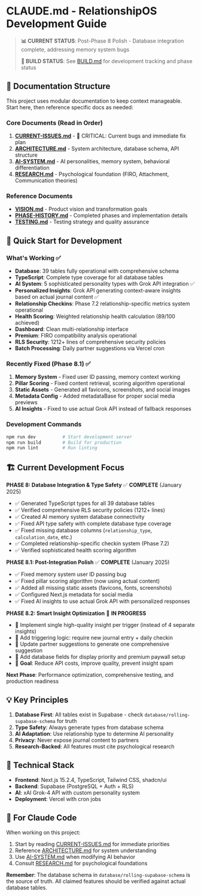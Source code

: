# CLAUDE.md - RelationshipOS Development Guide

> **📊 CURRENT STATUS**: Post-Phase 8 Polish - Database integration complete, addressing memory system bugs
> 
> **🚀 BUILD STATUS**: See [BUILD.md](./BUILD.md) for development tracking and phase status

## 📁 Documentation Structure

This project uses modular documentation to keep context manageable. Start here, then reference specific docs as needed:

### Core Documents (Read in Order)
1. **[CURRENT-ISSUES.md](./docs/CURRENT-ISSUES.md)** - 🔴 CRITICAL: Current bugs and immediate fix plan
2. **[ARCHITECTURE.md](./docs/ARCHITECTURE.md)** - System architecture, database schema, API structure  
3. **[AI-SYSTEM.md](./docs/AI-SYSTEM.md)** - AI personalities, memory system, behavioral differentiation
4. **[RESEARCH.md](./docs/RESEARCH.md)** - Psychological foundation (FIRO, Attachment, Communication theories)

### Reference Documents
- **[VISION.md](./docs/VISION.md)** - Product vision and transformation goals
- **[PHASE-HISTORY.md](./docs/PHASE-HISTORY.md)** - Completed phases and implementation details
- **[TESTING.md](./docs/TESTING.md)** - Testing strategy and quality assurance

## 🎯 Quick Start for Development

### What's Working ✅
- **Database**: 39 tables fully operational with comprehensive schema
- **TypeScript**: Complete type coverage for all database tables 
- **AI System**: 5 sophisticated personality types with Grok API integration ✅
- **Personalized Insights**: Grok API generating context-aware insights based on actual journal content ✅
- **Relationship Checkins**: Phase 7.2 relationship-specific metrics system operational
- **Health Scoring**: Weighted relationship health calculation (89/100 achieved)
- **Dashboard**: Clean multi-relationship interface
- **Premium**: FIRO compatibility analysis operational
- **RLS Security**: 1212+ lines of comprehensive security policies
- **Batch Processing**: Daily partner suggestions via Vercel cron

### Recently Fixed (Phase 8.1) ✅
1. **Memory System** - Fixed user ID passing, memory context working
2. **Pillar Scoring** - Fixed content retrieval, scoring algorithm operational
3. **Static Assets** - Generated all favicons, screenshots, and social images
4. **Metadata Config** - Added metadataBase for proper social media previews
5. **AI Insights** - Fixed to use actual Grok API instead of fallback responses

### Development Commands
```bash
npm run dev          # Start development server
npm run build        # Build for production
npm run lint         # Run linting
```

## 🏗️ Current Development Focus

**PHASE 8: Database Integration & Type Safety** ✅ **COMPLETE** (January 2025)
- ✅ Generated TypeScript types for all 39 database tables
- ✅ Verified comprehensive RLS security policies (1212+ lines)
- ✅ Created AI memory system database connectivity
- ✅ Fixed API type safety with complete database type coverage
- ✅ Fixed missing database columns (`relationship_type`, `calculation_date`, etc.)
- ✅ Completed relationship-specific checkin system (Phase 7.2)
- ✅ Verified sophisticated health scoring algorithm

**PHASE 8.1: Post-Integration Polish** ✅ **COMPLETE** (January 2025)
- ✅ Fixed memory system user ID passing bug
- ✅ Fixed pillar scoring algorithm (now using actual content)
- ✅ Added all missing static assets (favicons, fonts, screenshots)
- ✅ Configured Next.js metadata for social media
- ✅ Fixed AI insights to use actual Grok API with personalized responses

**PHASE 8.2: Smart Insight Optimization** 🔄 **IN PROGRESS**
- 🔧 Implement single high-quality insight per trigger (instead of 4 separate insights)
- 🔧 Add triggering logic: require new journal entry + daily checkin
- 🔧 Update partner suggestions to generate one comprehensive suggestion
- 🔧 Add database fields for display priority and premium paywall setup
- 🎯 **Goal**: Reduce API costs, improve quality, prevent insight spam

**Next Phase**: Performance optimization, comprehensive testing, and production readiness

## 💡 Key Principles

1. **Database First**: All tables exist in Supabase - check `database/rolling-supabase-schema` for truth
2. **Type Safety**: Always generate types from database schema
3. **AI Adaptation**: Use relationship type to determine AI personality
4. **Privacy**: Never expose journal content to partners
5. **Research-Backed**: All features must cite psychological research

## 🔧 Technical Stack

- **Frontend**: Next.js 15.2.4, TypeScript, Tailwind CSS, shadcn/ui
- **Backend**: Supabase (PostgreSQL + Auth + RLS)
- **AI**: xAI Grok-4 API with custom personality system
- **Deployment**: Vercel with cron jobs

## 📝 For Claude Code

When working on this project:
1. Start by reading [CURRENT-ISSUES.md](./docs/CURRENT-ISSUES.md) for immediate priorities
2. Reference [ARCHITECTURE.md](./docs/ARCHITECTURE.md) for system understanding
3. Use [AI-SYSTEM.md](./docs/AI-SYSTEM.md) when modifying AI behavior
4. Consult [RESEARCH.md](./docs/RESEARCH.md) for psychological foundations

**Remember**: The database schema in `database/rolling-supabase-schema` is the source of truth. All claimed features should be verified against actual database tables.